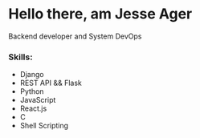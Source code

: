 <h1>Hello there, am Jesse Ager</h1>
<p>Backend developer and System DevOps</p>
<h3>Skills:</h3>
<ul>
    <li>Django</li>
    <li>REST API && Flask</li>
    <li>Python</li>
    <li>JavaScript</li>
    <li>React.js</li>
    <li>C</li>
    <li>Shell Scripting</li>
</ul>
